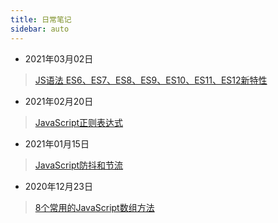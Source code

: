 ```yaml
---
title: 日常笔记
sidebar: auto
---
```

<style>
    .go-to-top {
        display: block !important;
    }
</style>
* 2021年03月02日
> [JS语法 ES6、ES7、ES8、ES9、ES10、ES11、ES12新特性](20210302.md)

* 2021年02月20日
> [JavaScript正则表达式](20210220.md)

* 2021年01月15日
> [JavaScript防抖和节流](20210115.md)

* 2020年12月23日
> [8个常用的JavaScript数组方法](20201223.md)